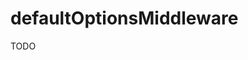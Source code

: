 defaultOptionsMiddleware
=========================================================================================

TODO
